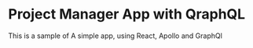 # Project Manager App with QraphQL

This is a sample of A simple app, using React, Apollo and GraphQl
